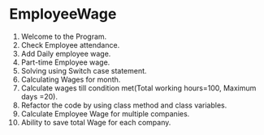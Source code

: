 # EmployeeWage
1) Welcome to the Program.
2) Check Employee attendance.
3) Add Daily employee wage.
4) Part-time Employee wage.
5) Solving using Switch case statement.
6) Calculating Wages for month.
7) Calculate wages till condition met(Total working hours=100, Maximum days =20).
8) Refactor the code by using class method and class variables.
9) Calculate Employee Wage for multiple companies.
10) Ability to save total Wage for each company.